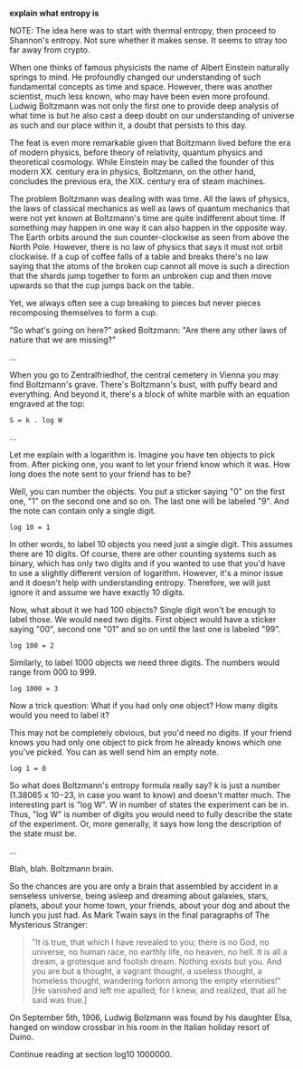**explain what entropy is**

NOTE: The idea here was to start with thermal entropy, then proceed to Shannon's entropy. Not sure whether it makes sense. It seems to stray too far away from crypto.

When one thinks of famous physicists the name of Albert Einstein naturally springs to mind. He profoundly changed our understanding of such fundamental concepts as time and space. However, there was another scientist, much less known, who may have been even more profound. Ludwig Boltzmann was not only the first one to provide deep analysis of what time is but he also cast a deep doubt on our understanding of universe as such and our place within it, a doubt that persists to this day.

The feat is even more remarkable given that Boltzmann lived before the era of modern physics, before theory of relativity, quantum physics and theoretical cosmology. While Einstein may be called the founder of this modern XX. century era in physics, Boltzmann, on the other hand, concludes the previous era, the XIX. century era of steam machines.

The problem Boltzmann was dealing with was time. All the laws of physics, the laws of classical mechanics as well as laws of quantum mechanics that were not yet known at Boltzmann's time are quite indifferent about time. If something may happen in one way it can also happen in the opposite way. The Earth orbits around the sun counter-clockwise as seen from above the North Pole. However, there is no law of physics that says it must not orbit clockwise. If a cup of coffee falls of a table and breaks there's no law saying that the atoms of the broken cup cannot all move is such a direction that the shards jump together to form an unbroken cup and then move upwards so that the cup jumps back on the table.

Yet, we always often see a cup breaking to pieces but never pieces recomposing themselves to form a cup.

"So what's going on here?" asked Boltzmann: "Are there any other laws of nature that we are missing?"

...

When you go to Zentralfriedhof, the central cemetery in Vienna you may find Boltzmann's grave. There's Boltzmann's bust, with puffy beard and everything. And beyond it, there's a block of white marble with an equation engraved at the top:

```
S = k . log W
```

...

Let me explain with a logarithm is. Imagine you have ten objects to pick from. After picking one, you want to let your friend know which it was. How long does the note sent to your friend has to be?

Well, you can number the objects. You put a sticker saying "0" on the first one, "1" on the second one and so on. The last one will be labeled "9". And the note can contain only a single digit.

```
log 10 = 1
```

In other words, to label 10 objects you need just a single digit. This assumes there are 10 digits. Of course, there are other counting systems such as binary, which has only two digits and if you wanted to use that you'd have to use a slightly different version of logarithm. However, it's a minor issue and it doesn't help with understanding entropy. Therefore, we will just ignore it and assume we have exactly 10 digits.

Now, what about it we had 100 objects? Single digit won't be enough to label those. We would need two digits. First object would have a sticker saying "00", second one "01" and so on until the last one is labeled "99".

```
log 100 = 2
```

Similarly, to label 1000 objects we need three digits. The numbers would range from 000 to 999.

```
log 1000 = 3
```

Now a trick question: What if you had only one object? How many digits would you need to label it?

This may not be completely obvious, but you'd need no digits. If your friend knows you had only one object to pick from he already knows which one you've picked. You can as well send him an empty note.

```
log 1 = 0
```

So what does Boltzmann's entropy formula really say? k is just a number (1.38065 x 10−23, in case you want to know) and doesn't matter much. The interesting part is "log W". W in number of states the experiment can be in. Thus, "log W" is number of digits you would need to fully describe the state of the experiment. Or, more generally, it says how long the description of the state must be.

...

Blah, blah. Boltzmann brain. 

So the chances are you are only a brain that assembled by accident in a senseless universe, being asleep and dreaming about galaxies, stars, planets, about your home town, your friends, about your dog and about the lunch you just had. As Mark Twain says in the final paragraphs of The Mysterious Stranger:

> "It is true, that which I have revealed to you; there is no God, no universe, no human race, no earthly life, no heaven, no hell. It is all a dream, a grotesque and foolish dream. Nothing exists but you. And you are but a thought, a vagrant thought, a useless thought, a homeless thought, wandering forlorn among the empty eternities!" [He vanished and left me apalled; for I knew, and realized, that all he said was true.]

On September 5th, 1906, Ludwig Bolzmann was found by his daughter Elsa, hanged on window crossbar in his room in the Italian holiday resort of Duino.

Continue reading at section log10 1000000.
